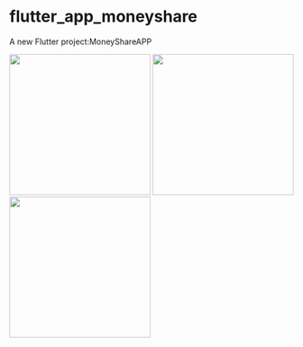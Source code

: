# flutter_app_moneyshare

A new Flutter project:MoneyShareAPP


<img src="https://user-images.githubusercontent.com/69613449/137438230-1248dc39-731a-4b05-9904-7fa733508b29.jpg" width="250">
<img src="https://user-images.githubusercontent.com/69613449/137438224-e16acdce-63df-44a9-901a-e97a741c05be.jpg" width="250">
<img src="https://user-images.githubusercontent.com/69613449/137438226-823f9336-e33c-4ace-9f3a-0da001d6d181.jpg" width="250">


